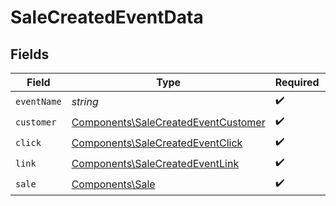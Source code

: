 # SaleCreatedEventData


## Fields

| Field                                                                                      | Type                                                                                       | Required                                                                                   | Description                                                                                |
| ------------------------------------------------------------------------------------------ | ------------------------------------------------------------------------------------------ | ------------------------------------------------------------------------------------------ | ------------------------------------------------------------------------------------------ |
| `eventName`                                                                                | *string*                                                                                   | :heavy_check_mark:                                                                         | N/A                                                                                        |
| `customer`                                                                                 | [Components\SaleCreatedEventCustomer](../../Models/Components/SaleCreatedEventCustomer.md) | :heavy_check_mark:                                                                         | N/A                                                                                        |
| `click`                                                                                    | [Components\SaleCreatedEventClick](../../Models/Components/SaleCreatedEventClick.md)       | :heavy_check_mark:                                                                         | N/A                                                                                        |
| `link`                                                                                     | [Components\SaleCreatedEventLink](../../Models/Components/SaleCreatedEventLink.md)         | :heavy_check_mark:                                                                         | N/A                                                                                        |
| `sale`                                                                                     | [Components\Sale](../../Models/Components/Sale.md)                                         | :heavy_check_mark:                                                                         | N/A                                                                                        |